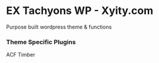 # EX Tachyons WP - Xyity.com

Purpose built wordpress theme & functions

### Theme Specific Plugins
ACF
Timber

